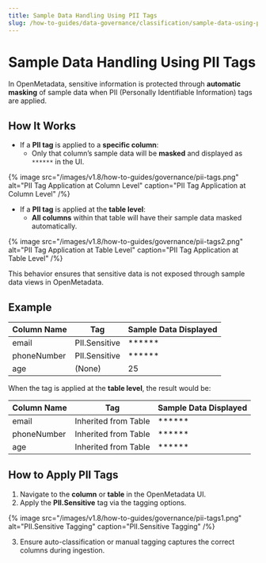 ```yaml
---
title: Sample Data Handling Using PII Tags
slug: /how-to-guides/data-governance/classification/sample-data-using-pii-tag
---
```


# Sample Data Handling Using PII Tags

In OpenMetadata, sensitive information is protected through **automatic masking** of sample data when PII (Personally Identifiable Information) tags are applied.

## How It Works

- If a **PII tag** is applied to a **specific column**:
  - Only that column’s sample data will be **masked** and displayed as `******` in the UI.

{% image
src="/images/v1.8/how-to-guides/governance/pii-tags.png"
alt="PII Tag Application at Column Level"
caption="PII Tag Application at Column Level"
/%}

- If a **PII tag** is applied at the **table level**:
  - **All columns** within that table will have their sample data masked automatically.

{% image
src="/images/v1.8/how-to-guides/governance/pii-tags2.png"
alt="PII Tag Application at Table Level"
caption="PII Tag Application at Table Level"
/%}

This behavior ensures that sensitive data is not exposed through sample data views in OpenMetadata.

## Example

| Column Name | Tag             | Sample Data Displayed |
|-------------|------------------|------------------------|
| email       | PII.Sensitive    | ******                 |
| phoneNumber | PII.Sensitive    | ******                 |
| age         | (None)           | 25                     |

When the tag is applied at the **table level**, the result would be:

| Column Name | Tag                   | Sample Data Displayed |
|-------------|------------------------|------------------------|
| email       | Inherited from Table   | ******                 |
| phoneNumber | Inherited from Table   | ******                 |
| age         | Inherited from Table   | ******                 |

## How to Apply PII Tags

1. Navigate to the **column** or **table** in the OpenMetadata UI.
2. Apply the **PII.Sensitive** tag via the tagging options.

{% image
src="/images/v1.8/how-to-guides/governance/pii-tags1.png"
alt="PII.Sensitive Tagging"
caption="PII.Sensitive Tagging"
/%}

3. Ensure auto-classification or manual tagging captures the correct columns during ingestion.
